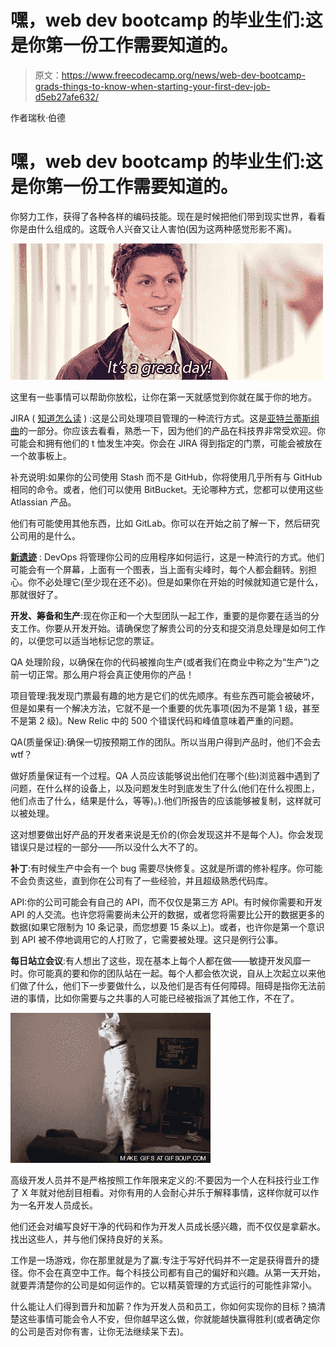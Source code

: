 # 嘿，web dev bootcamp 的毕业生们:这是你第一份工作需要知道的。

> 原文：<https://www.freecodecamp.org/news/web-dev-bootcamp-grads-things-to-know-when-starting-your-first-dev-job-d5eb27afe632/>

作者瑞秋·伯德

# 嘿，web dev bootcamp 的毕业生们:这是你第一份工作需要知道的。

你努力工作，获得了各种各样的编码技能。现在是时候把他们带到现实世界，看看你是由什么组成的。这既令人兴奋又让人害怕(因为这两种感觉形影不离)。

![1*pqAh7WptXedT_U6hJ0_DVg](img/775f335c491ca13ceea616c5dffb3c23.png)

这里有一些事情可以帮助你放松，让你在第一天就感觉到你就在属于你的地方。

JIRA ( [知道怎么读](https://twitter.com/jira/status/481844996715577344?lang=en) ) :这是公司处理项目管理的一种流行方式。这是[亚特兰蒂斯组曲](https://www.atlassian.com/)的一部分。你应该去看看，熟悉一下，因为他们的产品在科技界非常受欢迎。你可能会和拥有他们的 t 恤发生冲突。你会在 JIRA 得到指定的门票，可能会被放在一个故事板上。

补充说明:如果你的公司使用 Stash 而不是 GitHub，你将使用几乎所有与 GitHub 相同的命令。或者，他们可以使用 BitBucket。无论哪种方式，您都可以使用这些 Atlassian 产品。

他们有可能使用其他东西，比如 GitLab。你可以在开始之前了解一下，然后研究公司用的是什么。

[**新遗迹**](https://newrelic.com/) : DevOps 将管理你公司的应用程序如何运行，这是一种流行的方式。他们可能会有一个屏幕，上面有一个图表，当上面有尖峰时，每个人都会翻转。别担心。你不必处理它(至少现在还不必)。但是如果你在开始的时候就知道它是什么，那就很好了。

**开发、筹备和生产**:现在你正和一个大型团队一起工作，重要的是你要在适当的分支工作。你要从开发开始。请确保您了解贵公司的分支和提交消息处理是如何工作的，以便您可以适当地标记您的票证。

QA 处理阶段，以确保在你的代码被推向生产(或者我们在商业中称之为“生产”)之前一切正常。那么用户将会真正使用你的产品！

项目管理:我发现门票最有趣的地方是它们的优先顺序。有些东西可能会被破坏，但是如果有一个解决方法，它就不是一个重要的优先事项(因为不是第 1 级，甚至不是第 2 级)。New Relic 中的 500 个错误代码和峰值意味着严重的问题。

QA(质量保证):确保一切按预期工作的团队。所以当用户得到产品时，他们不会去 wtf？

做好质量保证有一个过程。QA 人员应该能够说出他们在哪个(些)浏览器中遇到了问题，在什么样的设备上，以及问题发生时到底发生了什么(他们在什么视图上，他们点击了什么，结果是什么，等等)。).他们所报告的应该能够被复制，这样就可以被处理。

这对想要做出好产品的开发者来说是无价的(你会发现这并不是每个人)。你会发现错误只是过程的一部分——所以没什么大不了的。

**补丁**:有时候生产中会有一个 bug 需要尽快修复。这就是所谓的修补程序。你可能不会负责这些，直到你在公司有了一些经验，并且超级熟悉代码库。

API:你的公司可能会有自己的 API，而不仅仅是第三方 API。有时候你需要和开发 API 的人交流。也许您将需要尚未公开的数据，或者您将需要比公开的数据更多的数据(如果它限制为 10 条记录，而您想要 15 条以上)。或者，也许你是第一个意识到 API 被不停地调用它的人打败了，它需要被处理。这只是例行公事。

**每日站立会议**:有人想出了这些，现在基本上每个人都在做——敏捷开发风靡一时。你可能真的要和你的团队站在一起。每个人都会依次说，自从上次起立以来他们做了什么，他们下一步要做什么，以及他们是否有任何障碍。阻碍是指你无法前进的事情，比如你需要与之共事的人可能已经被指派了其他工作，不在了。

![1*sw582Zi3xa2o-todadPk7Q](img/4a9503b5973ce13fd52706baac98860d.png)

高级开发人员并不是严格按照工作年限来定义的:不要因为一个人在科技行业工作了 X 年就对他刮目相看。对你有用的人会耐心并乐于解释事情，这样你就可以作为一名开发人员成长。

他们还会对编写良好干净的代码和作为开发人员成长感兴趣，而不仅仅是拿薪水。找出这些人，并与他们保持良好的关系。

工作是一场游戏，你在那里就是为了赢:专注于写好代码并不一定是获得晋升的捷径。你不会在真空中工作。每个科技公司都有自己的偏好和兴趣。从第一天开始，就要弄清楚你的公司是如何运作的。它以精英管理的方式运行的可能性非常小。

什么能让人们得到晋升和加薪？作为开发人员和员工，你如何实现你的目标？搞清楚这些事情可能会令人不安，但你越早这么做，你就能越快赢得胜利(或者确定你的公司是否对你有害，让你无法继续呆下去)。